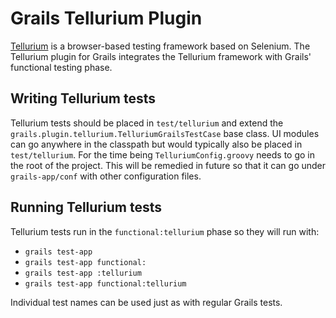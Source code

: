# Grails Tellurium Plugin

[Tellurium][1] is a browser-based testing framework based on Selenium. The Tellurium plugin for Grails integrates the Tellurium framework with Grails' functional testing phase.

## Writing Tellurium tests

Tellurium tests should be placed in `test/tellurium` and extend the `grails.plugin.tellurium.TelluriumGrailsTestCase` base class. UI modules can go anywhere in the classpath but would typically also be placed in `test/tellurium`. For the time being `TelluriumConfig.groovy` needs to go in the root of the project. This will be remedied in future so that it can go under `grails-app/conf` with other configuration files.

## Running Tellurium tests

Tellurium tests run in the `functional:tellurium` phase so they will run with:

 * `grails test-app`
 * `grails test-app functional:`
 * `grails test-app :tellurium`
 * `grails test-app functional:tellurium`

Individual test names can be used just as with regular Grails tests.

[1]:http://code.google.com/p/aost/ (Tellurium project)